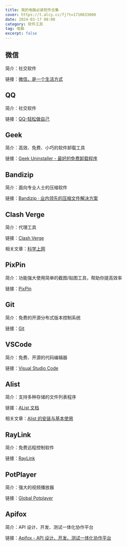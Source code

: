 ```yaml
---
title: 我的电脑必装软件合集
cover: https://t.alcy.cc/fj?t=1710633600
date: 2024-03-17 08:00
category: 软件工具
tag: 电脑
excerpt: false
---
```


## 微信

简介：社交软件

链接：[微信，是一个生活方式](https://weixin.qq.com/)                                        

## QQ          

简介：社交软件

链接：[QQ-轻松做自己](https://im.qq.com/index/)                                        

## Geek

简介：高效、免费、小巧的软件卸载工具

链接：[Geek Uninstaller - 最好的免费卸载程序](https://geekuninstaller.com/)

## Bandizip    

简介：面向专业人士的压缩软件

链接：[Bandizip · 业内领先的压缩文件解决方案](https://www.bandisoft.com/bandizip/)             

## Clash Verge 

简介：代理工具

链接：[Clash Verge](https://clashverge.net/)

相关文章：[科学上网](./科学上网.md)

## PixPin      

简介：功能强大使用简单的截图/贴图工具，帮助你提高效率

链接：[PixPin](https://pixpinapp.com/)      

## Git         

简介：免费的开源分布式版本控制系统

链接：[Git](https://git-scm.com/)                                           

## VSCode      

简介：免费、开源的代码编辑器

链接：[Visual Studio Code](https://code.visualstudio.com/)                                       

## Alist       

简介：支持多种存储的文件列表程序

链接：[AList 文档](https://alist.nn.ci/)

相关文章：[Alist 的安装与基本使用](./Alist的安装与基本使用.md)

## RayLink

简介：免费远程控制软件

链接：[RayLink](https://www.raylink.live/)                                                                                       
## PotPlayer

简介：强大的视频播放器

链接：[Global Potplayer](https://potplayer.daum.net/)  

## Apifox      

简介：API 设计、开发、测试一体化协作平台

链接：[Apifox - API 设计、开发、测试一体化协作平台](https://apifox.com/)                        

